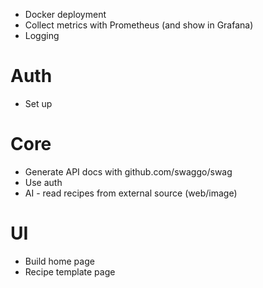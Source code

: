 - Docker deployment
- Collect metrics with Prometheus (and show in Grafana)
- Logging

# Auth
- Set up

# Core
- Generate API docs with github.com/swaggo/swag
- Use auth
- AI - read recipes from external source (web/image)

# UI
- Build home page
- Recipe template page
